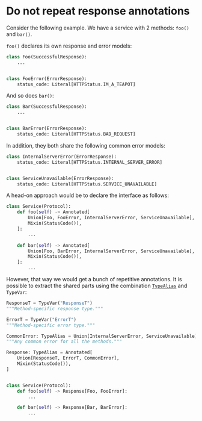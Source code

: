 # Do not repeat response annotations

Consider the following example. We have a service with 2 methods: `foo()` and `bar()`.

`foo()` declares its own response and error models:

```python
class Foo(SuccessfulResponse):
    ...


class FooError(ErrorResponse):
    status_code: Literal[HTTPStatus.IM_A_TEAPOT]
```

And so does `bar()`:

```python
class Bar(SuccessfulResponse):
    ...


class BarError(ErrorResponse):
    status_code: Literal[HTTPStatus.BAD_REQUEST]
```

In addition, they both share the following common error models:

```python
class InternalServerError(ErrorResponse):
    status_code: Literal[HTTPStatus.INTERNAL_SERVER_ERROR]


class ServiceUnavailable(ErrorResponse):
    status_code: Literal[HTTPStatus.SERVICE_UNAVAILABLE]
```

A head-on approach would be to declare the interface as follows:

```python
class Service(Protocol):
    def foo(self) -> Annotated[
        Union[Foo, FooError, InternalServerError, ServiceUnavailable],
        Mixin(StatusCode()),
    ]:
        ...

    def bar(self) -> Annotated[
        Union[Foo, BarError, InternalServerError, ServiceUnavailable],
        Mixin(StatusCode()),
    ]:
        ...
```

However, that way we would get a bunch of repetitive annotations. It is possible to extract the shared parts using the combination [`TypeAlias`](https://docs.python.org/3/library/typing.html#typing.TypeAlias) and `TypeVar`:

```python
ResponseT = TypeVar("ResponseT")
"""Method-specific response type."""

ErrorT = TypeVar("ErrorT")
"""Method-specific error type."""

CommonError: TypeAlias = Union[InternalServerError, ServiceUnavailable]
"""Any common error for all the methods."""

Response: TypeAlias = Annotated[
    Union[ResponseT, ErrorT, CommonError],
    Mixin(StatusCode()),
]


class Service(Protocol):
    def foo(self) -> Response[Foo, FooError]:
        ...

    def bar(self) -> Response[Bar, BarError]:
        ...
```
